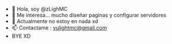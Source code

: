 - 👋 Hola, soy @zLighMC
- 👀 Me interesa... mucho diseñar paginas y configurar servidores 
- 🌱 Actualmente no estoy en nada xd
- 📫 Contactame : yulightmc@gmail.com
- BYE XD 
